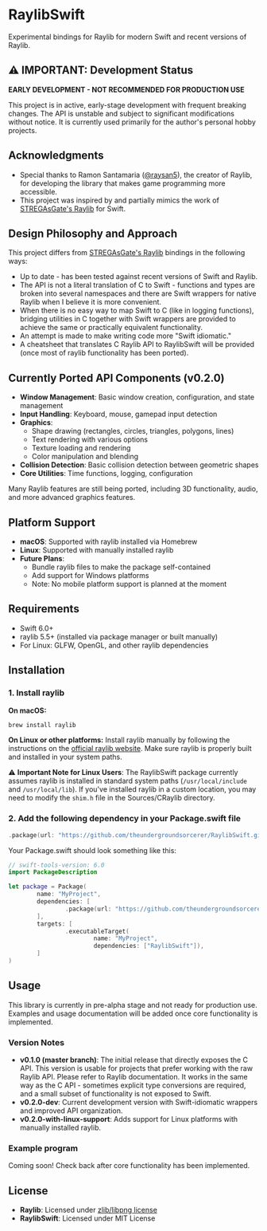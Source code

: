# RaylibSwift

Experimental bindings for Raylib for modern Swift and recent versions of Raylib.

## ⚠️ IMPORTANT: Development Status

**EARLY DEVELOPMENT - NOT RECOMMENDED FOR PRODUCTION USE**

This project is in active, early-stage development with frequent breaking changes. The API is unstable and subject to significant modifications without notice. It is currently used primarily for the author's personal hobby projects.

## Acknowledgments

- Special thanks to Ramon Santamaria ([@raysan5](https://github.com/raysan5)), the creator of Raylib, for developing the library that makes game programming more accessible.
- This project was inspired by and partially mimics the work of [STREGAsGate's Raylib](https://github.com/STREGAsGate/Raylib) for Swift. 

## Design Philosophy and Approach

This project differs from [STREGAsGate's Raylib](https://github.com/STREGAsGate/Raylib) bindings in the following ways:

- Up to date - has been tested against recent versions of Swift and Raylib.
- The API is not a literal translation of C to Swift - functions and types are broken into several namespaces and there are Swift wrappers for native Raylib when I believe it is more convenient.
- When there is no easy way to map Swift to C (like in logging functions), bridging utilities in C together with Swift wrappers are provided to achieve the same or practically equivalent functionality.
- An attempt is made to make writing code more "Swift idiomatic."
- A cheatsheet that translates C Raylib API to RaylibSwift will be provided (once most of raylib functionality has been ported).

## Currently Ported API Components (v0.2.0)

- **Window Management**: Basic window creation, configuration, and state management
- **Input Handling**: Keyboard, mouse, gamepad input detection
- **Graphics**: 
  - Shape drawing (rectangles, circles, triangles, polygons, lines)
  - Text rendering with various options
  - Texture loading and rendering
  - Color manipulation and blending
- **Collision Detection**: Basic collision detection between geometric shapes
- **Core Utilities**: Time functions, logging, configuration

Many Raylib features are still being ported, including 3D functionality, audio, and more advanced graphics features.

## Platform Support

- **macOS**: Supported with raylib installed via Homebrew
- **Linux**: Supported with manually installed raylib
- **Future Plans**: 
    - Bundle raylib files to make the package self-contained
    - Add support for Windows platforms
    - Note: No mobile platform support is planned at the moment

## Requirements

- Swift 6.0+
- raylib 5.5+ (installed via package manager or built manually)
- For Linux: GLFW, OpenGL, and other raylib dependencies

## Installation

### 1. Install raylib

**On macOS:**
```bash
brew install raylib
```

**On Linux or other platforms:**
Install raylib manually by following the instructions on the [official raylib website](https://github.com/raysan5/raylib/wiki/Working-on-GNU-Linux). Make sure raylib is properly built and installed in your system paths.

⚠️ **Important Note for Linux Users**: The RaylibSwift package currently assumes raylib is installed in standard system paths (`/usr/local/include` and `/usr/local/lib`). If you've installed raylib in a custom location, you may need to modify the `shim.h` file in the Sources/CRaylib directory.

### 2. Add the following dependency in your Package.swift file
```swift
.package(url: "https://github.com/theundergroundsorcerer/RaylibSwift.git", branch: "main")
```


Your Package.swift should look something like this:
```swift
// swift-tools-version: 6.0
import PackageDescription

let package = Package(
        name: "MyProject",
        dependencies: [
                .package(url: "https://github.com/theundergroundsorcerer/RaylibSwift.git", exact: "0.2.0")
        ],
        targets: [
                .executableTarget(
                        name: "MyProject",
                        dependencies: ["RaylibSwift"]),
        ]
)
```

## Usage
This library is currently in pre-alpha stage and not ready for production use. Examples and usage documentation will be added once core functionality is implemented.

### Version Notes

- **v0.1.0 (master branch)**: The initial release that directly exposes the C API. This version is usable for projects that prefer working with the raw Raylib API. Please refer to Raylib documentation. It works in the same way as the C API - sometimes explicit type conversions are required, and a small subset of functionality is not exposed to Swift.
- **v0.2.0-dev**: Current development version with Swift-idiomatic wrappers and improved API organization.
- **v0.2.0-with-linux-support**: Adds support for Linux platforms with manually installed raylib.

### Example program
Coming soon! Check back after core functionality has been implemented.

## License

- **Raylib**: Licensed under [zlib/libpng license](https://github.com/raysan5/raylib/blob/master/LICENSE)  
- **RaylibSwift**: Licensed under MIT License